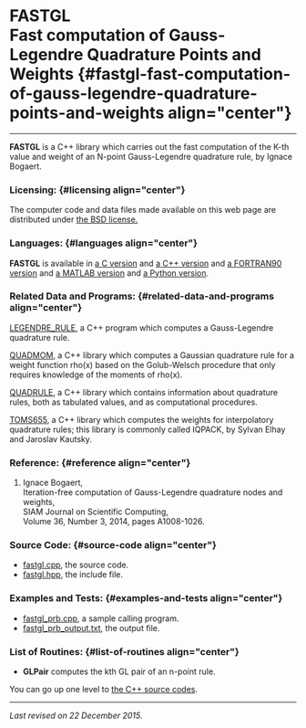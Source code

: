 FASTGL\
Fast computation of Gauss-Legendre Quadrature Points and Weights {#fastgl-fast-computation-of-gauss-legendre-quadrature-points-and-weights align="center"}
================================================================

------------------------------------------------------------------------

**FASTGL** is a C++ library which carries out the fast computation of
the K-th value and weight of an N-point Gauss-Legendre quadrature rule,
by Ignace Bogaert.

### Licensing: {#licensing align="center"}

The computer code and data files made available on this web page are
distributed under [the BSD license.](../../txt/bsd_license.txt)

### Languages: {#languages align="center"}

**FASTGL** is available in [a C version](../../c_src/fastgl/fastgl.html)
and [a C++ version](../../cpp_src/fastgl/fastgl.html) and [a FORTRAN90
version](../../f_src/fastgl/fastgl.html) and [a MATLAB
version](../../m_src/fastgl/fastgl.html) and [a Python
version](../../py_src/fastgl/fastgl.html).

### Related Data and Programs: {#related-data-and-programs align="center"}

[LEGENDRE\_RULE](../../cpp_src/legendre_rule/legendre_rule.html), a C++
program which computes a Gauss-Legendre quadrature rule.

[QUADMOM](../../cpp_src/quadmom/quadmom.html), a C++ library which
computes a Gaussian quadrature rule for a weight function rho(x) based
on the Golub-Welsch procedure that only requires knowledge of the
moments of rho(x).

[QUADRULE](../../cpp_src/quadrule/quadrule.html), a C++ library which
contains information about quadrature rules, both as tabulated values,
and as computational procedures.

[TOMS655](../../cpp_src/toms655/toms655.html), a C++ library which
computes the weights for interpolatory quadrature rules; this library is
commonly called IQPACK, by Sylvan Elhay and Jaroslav Kautsky.

### Reference: {#reference align="center"}

1.  Ignace Bogaert,\
    Iteration-free computation of Gauss-Legendre quadrature nodes and
    weights,\
    SIAM Journal on Scientific Computing,\
    Volume 36, Number 3, 2014, pages A1008-1026.

### Source Code: {#source-code align="center"}

-   [fastgl.cpp](fastgl.cpp), the source code.
-   [fastgl.hpp](fastgl.hpp), the include file.

### Examples and Tests: {#examples-and-tests align="center"}

-   [fastgl\_prb.cpp](fastgl_prb.cpp), a sample calling program.
-   [fastgl\_prb\_output.txt](fastgl_prb_output.txt), the output file.

### List of Routines: {#list-of-routines align="center"}

-   **GLPair** computes the kth GL pair of an n-point rule.

You can go up one level to [the C++ source codes](../cpp_src.html).

------------------------------------------------------------------------

*Last revised on 22 December 2015.*
